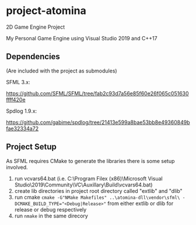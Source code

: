 # project-atomina
2D Game Engine Project

My Personal Game Engine using Visual Studio 2019 and C++17 

## Dependencies
(Are included with the project as submodules)

SFML 3.x:

https://github.com/SFML/SFML/tree/fab2c93d7a56e85f60e26f065c051630ffff420e

Spdlog 1.9.x:

https://github.com/gabime/spdlog/tree/21413e599a8bae53bb8e49360849bfae32334a72

## Project Setup

As SFML requires CMake to generate the libraries there is some setup involved.

1. run vcvars64.bat (i.e. C:\Program Filex (x86)\Microsoft Visual Studio\2019\Community\VC\Auxillary\Build\vcvars64.bat)
2. create lib directories in project root directory called "extlib" and "dlib"
3. run cmake `cmake -G"NMake Makefiles" ..\atomina-dll\vendor\sfml\ -DCMAKE_BUILD_TYPE="<Debug|Release>"` from either extlib or dlib for release or debug respectively
4. run `nmake` in the same direcory


